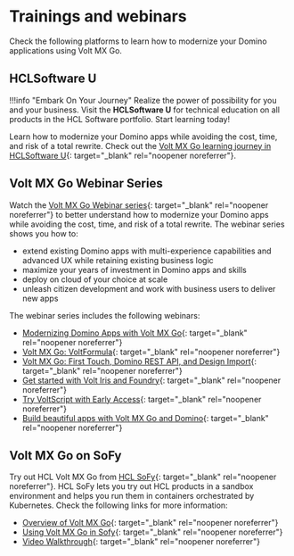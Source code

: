 # Trainings and webinars 

Check the following platforms to learn how to modernize your Domino applications using Volt MX Go. 

## HCLSoftware U

!!!info "Embark On Your Journey"
    Realize the power of possibility for you and your business. Visit the **HCLSoftware U** for technical education on all products in the HCL Software portfolio. Start learning today!

Learn how to modernize your Domino apps while avoiding the cost, time, and risk of a total rewrite. Check out the [Volt MX Go learning journey in HCLSoftware U](https://hclsoftwareu.hcltechsw.com/volt-mx-go){: target="_blank" rel="noopener noreferrer"}.

## Volt MX Go Webinar Series

Watch the [Volt MX Go Webinar series](https://www.youtube.com/playlist?list=PLEjl4yzB6ckEi3PDf0UKyotYpojLzUIDF){: target="_blank" rel="noopener noreferrer"} to better understand how to modernize your Domino apps while avoiding the cost, time, and risk of a total rewrite. The webinar series shows you how to:

- extend existing Domino apps with multi-experience capabilities and advanced UX while retaining existing business logic
- maximize your years of investment in Domino apps and skills
- deploy on cloud of your choice at scale
- unleash citizen development and work with business users to deliver new apps

The webinar series includes the following webinars:

- [Modernizing Domino Apps with Volt MX Go](https://www.youtube.com/watch?v=90GAEFmKvng&list=PLEjl4yzB6ckEi3PDf0UKyotYpojLzUIDF&index=1&pp=iAQB){: target="_blank" rel="noopener noreferrer"}
- [Volt MX Go: VoltFormula](https://www.youtube.com/watch?v=a_d0y0OJzfc&list=PLEjl4yzB6ckEi3PDf0UKyotYpojLzUIDF&index=2&pp=iAQB){: target="_blank" rel="noopener noreferrer"}
- [Volt MX Go: First Touch, Domino REST API, and Design Import](https://www.youtube.com/watch?v=ipelDFuYjHw&list=PLEjl4yzB6ckEi3PDf0UKyotYpojLzUIDF&index=3&pp=iAQB){: target="_blank" rel="noopener noreferrer"}
- [Get started with Volt Iris and Foundry](https://www.youtube.com/watch?v=rWQKhgb_Ang&list=PLEjl4yzB6ckEi3PDf0UKyotYpojLzUIDF&index=4&pp=iAQB){: target="_blank" rel="noopener noreferrer"}
- [Try VoltScript with Early Access](https://www.youtube.com/watch?v=Nfl6LCFySPA&list=PLEjl4yzB6ckEi3PDf0UKyotYpojLzUIDF&index=5&pp=iAQB){: target="_blank" rel="noopener noreferrer"}
- [Build beautiful apps with Volt MX Go and Domino](https://www.youtube.com/watch?v=Nfl6LCFySPA&list=PLEjl4yzB6ckEi3PDf0UKyotYpojLzUIDF&index=5&pp=iAQB){: target="_blank" rel="noopener noreferrer"}


## Volt MX Go on SoFy

Try out HCL Volt MX Go from [HCL SoFy](https://hclsofy.com/){: target="_blank" rel="noopener noreferrer"}. HCL SoFy lets you try out HCL products in a sandbox environment and helps you run them in containers orchestrated by Kubernetes. Check the following links for more information:

- [Overview of Volt MX Go](https://hclsofy.com/sofy/catalog/hcl-voltmxgo-small?view=doc&file=documentation.md){: target="_blank" rel="noopener noreferrer"}
- [Using Volt MX Go in Sofy](https://hclsofy.com/sofy/catalog/hcl-voltmxgo-small?view=doc&file=using-voltmxgo.md){: target="_blank" rel="noopener noreferrer"}
- [Video Walkthrough](https://hclsofy.com/sofy/catalog/hcl-voltmxgo-small?view=doc&file=video-walkthrough.md){: target="_blank" rel="noopener noreferrer"}